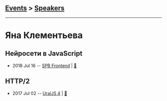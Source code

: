 ## [Events](../README.md) > [Speakers](../speakers.md)
---

# Яна Клементьева

## Нейросети в JavaScript
- 2018 Jul 16 -- [SPB Frontend](https://youtu.be/HHuRlxVX77o?t=45s)  | [:notebook:](https://goo.gl/CKb51t)  
## HTTP&#x2F;2
- 2017 Jul 02 -- [UralJS 4](https://www.youtube.com/watch?v=wGcS9GokCXA)  | [:notebook:](https://docs.google.com/presentation/d/1D-rCIKVMApaP3j27p6B4KIvsCDKpsVsIHX_T7dhWm1k/edit)  
